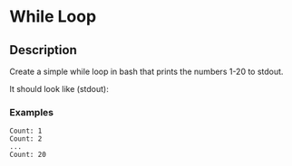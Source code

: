# While Loop
## Description

Create a simple while loop in bash that prints the numbers 1-20 to stdout.

It should look like (stdout):

### Examples

```
Count: 1
Count: 2
...
Count: 20
```